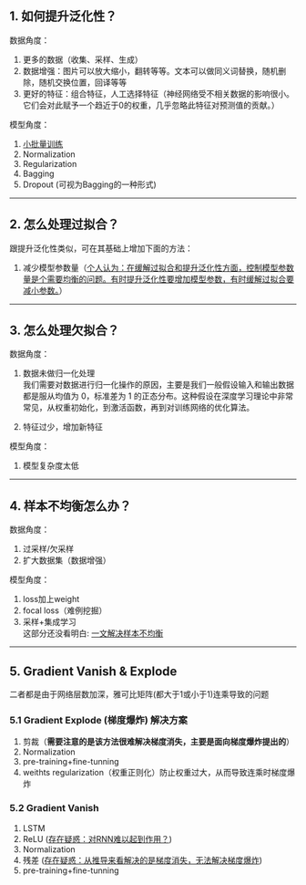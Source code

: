 ## 1. 如何提升泛化性？
数据角度：
1. 更多的数据（收集、采样、生成）
2. 数据增强：图片可以放大缩小，翻转等等。文本可以做同义词替换，随机删除，随机交换位置，回译等等
3. 更好的特征：组合特征，人工选择特征（神经网络受不相关数据的影响很小。它们会对此赋予一个趋近于0的权重，几乎忽略此特征对预测值的贡献。）

模型角度：
1. [小批量训练](https://zhuanlan.zhihu.com/p/455324267)
2. Normalization
3. Regularization
4. Bagging
5. Dropout (可视为Bagging的一种形式)

-----

## 2. 怎么处理过拟合？
跟提升泛化性类似，可在其基础上增加下面的方法：
1. 减少模型参数量（<ins>个人认为：在缓解过拟合和提升泛化性方面，控制模型参数量是个需要均衡的问题。有时提升泛化性要增加模型参数，有时缓解过拟合要减小参数。</ins>）

-----

## 3. 怎么处理欠拟合？
数据角度：
1. 数据未做归一化处理      
    我们需要对数据进行归一化操作的原因，主要是我们一般假设输入和输出数据都是服从均值为 0，标准差为 1 的正态分布。这种假设在深度学习理论中非常常见，从权重初始化，到激活函数，再到对训练网络的优化算法。

2. 特征过少，增加新特征

模型角度：
1. 模型复杂度太低

-----

## 4. 样本不均衡怎么办？
数据角度：
1. 过采样/欠采样
2. 扩大数据集（数据增强）

模型角度：
1. loss加上weight
2. focal loss（难例挖掘）
3. 采样+集成学习    
    这部分还没看明白: [一文解决样本不均衡](https://jishuin.proginn.com/p/763bfbd6f706) 

-----

## 5. Gradient Vanish & Explode
二者都是由于网络层数加深，雅可比矩阵(都大于1或小于1)连乘导致的问题
### 5.1 Gradient Explode (梯度爆炸) 解决方案
1. 剪裁（**需要注意的是该方法很难解决梯度消失，主要是面向梯度爆炸提出的**）
2. Normalization
3. pre-training+fine-tunning
4. weithts regularization（权重正则化）防止权重过大，从而导致连乘时梯度爆炸

### 5.2 Gradient Vanish
1. LSTM
2. ReLU (<ins>存在疑惑：对RNN难以起到作用？</ins>)
3. Normalization
4. 残差 (<ins>存在疑惑：从推导来看解决的是梯度消失，无法解决梯度爆炸</ins>)
5. pre-training+fine-tunning
